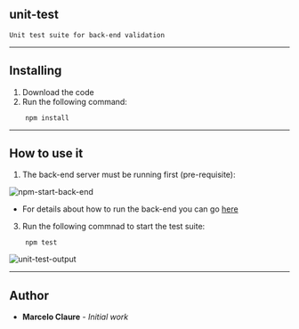 ## unit-test
```
Unit test suite for back-end validation
```
---
## Installing

1. Download the code
2. Run the following command:
```
    npm install
```
---
## How to use it
1. The back-end server must be running first (pre-requisite):

![npm-start-back-end](https://user-images.githubusercontent.com/24611413/67206646-13af7300-f3e0-11e9-8474-040a7dc4e94d.jpg)

* For details about how to run the back-end you can go [here](https://github.com/mclaure/test-pyramid/tree/master/src/back-end) 
  
3. Run the following commnad to start the test suite:
```
    npm test
```
![unit-test-output](https://user-images.githubusercontent.com/24611413/67208998-8c183300-f3e4-11e9-802c-291e530a4d6a.jpg)

---
## Author

* **Marcelo Claure** - *Initial work*

